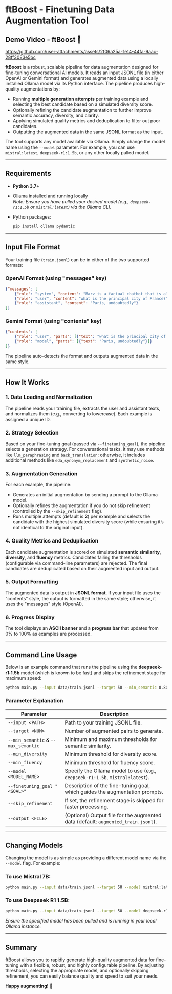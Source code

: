 # ftBoost - Finetuning Data Augmentation Tool

## Demo Video - ftBoost 🎥

https://github.com/user-attachments/assets/2f06a25a-1e14-44fa-9aac-28ff3083e5bc


**ftBoost** is a robust, scalable pipeline for data augmentation designed for fine-tuning conversational AI models. It reads an input JSONL file (in either OpenAI or Gemini format) and generates augmented data using a locally installed Ollama model via its Python interface. The pipeline produces high-quality augmentations by:

- Running **multiple generation attempts** per training example and selecting the best candidate based on a simulated diversity score.
- Optionally refining the candidate augmentation to further improve semantic accuracy, diversity, and clarity.
- Applying simulated quality metrics and deduplication to filter out poor candidates.
- Outputting the augmented data in the same JSONL format as the input.

The tool supports any model available via Ollama. Simply change the model name using the `--model` parameter. For example, you can use `mistral:latest`, `deepseek-r1:1.5b`, or any other locally pulled model.

---

## Requirements

- **Python 3.7+**
- [Ollama](https://ollama.ai) installed and running locally  
  _Note: Ensure you have pulled your desired model (e.g., `deepseek-r1:1.5b` or `mistral:latest`) via the Ollama CLI._

- Python packages:  
  ```bash
  pip install ollama pydantic
  ```

---

## Input File Format

Your training file (`train.jsonl`) can be in either of the two supported formats:

### OpenAI Format (using "messages" key)
```json
{"messages": [
    {"role": "system", "content": "Marv is a factual chatbot that is also sarcastic."},
    {"role": "user", "content": "what is the principal city of France?"},
    {"role": "assistant", "content": "Paris, undoubtedly"}
]}
```

### Gemini Format (using "contents" key)
```json
{"contents": [
    {"role": "user", "parts": [{"text": "what is the principal city of France?"}]},
    {"role": "model", "parts": [{"text": "Paris, undoubtedly"}]}
]}
```

The pipeline auto-detects the format and outputs augmented data in the same style.

---

## How It Works

### 1. Data Loading and Normalization
The pipeline reads your training file, extracts the user and assistant texts, and normalizes them (e.g., converting to lowercase). Each example is assigned a unique ID.

### 2. Strategy Selection
Based on your fine-tuning goal (passed via `--finetuning_goal`), the pipeline selects a generation strategy. For conversational tasks, it may use methods like `llm_paraphrasing` and `back_translation`; otherwise, it includes additional methods like `eda_synonym_replacement` and `synthetic_noise`.

### 3. Augmentation Generation
For each example, the pipeline:
- Generates an initial augmentation by sending a prompt to the Ollama model.
- Optionally refines the augmentation if you do not skip refinement (controlled by the `--skip_refinement` flag).
- Runs multiple attempts (default is **2**) per example and selects the candidate with the highest simulated diversity score (while ensuring it’s not identical to the original input).

### 4. Quality Metrics and Deduplication
Each candidate augmentation is scored on simulated **semantic similarity**, **diversity**, and **fluency** metrics. Candidates failing the thresholds (configurable via command-line parameters) are rejected. The final candidates are deduplicated based on their augmented input and output.

### 5. Output Formatting
The augmented data is output in **JSONL format**. If your input file uses the "contents" style, the output is formatted in the same style; otherwise, it uses the "messages" style (OpenAI).

### 6. Progress Display
The tool displays an **ASCII banner** and a **progress bar** that updates from 0% to 100% as examples are processed.

---

## Command Line Usage

Below is an example command that runs the pipeline using the **deepseek-r1:1.5b** model (which is known to be fast) and skips the refinement stage for maximum speed:

```bash
python main.py --input data/train.jsonl --target 50 --min_semantic 0.80 --max_semantic 0.95 --min_diversity 0.70 --min_fluency 0.80 --model deepseek-r1:1.5b --finetuning_goal "Improve conversational clarity and capture subtle nuances" --skip_refinement
```

### Parameter Explanation

| Parameter | Description |
|-----------|-------------|
| `--input <PATH>` | Path to your training JSONL file. |
| `--target <NUM>` | Number of augmented pairs to generate. |
| `--min_semantic` & `--max_semantic` | Minimum and maximum thresholds for semantic similarity. |
| `--min_diversity` | Minimum threshold for diversity score. |
| `--min_fluency` | Minimum threshold for fluency score. |
| `--model <MODEL_NAME>` | Specify the Ollama model to use (e.g., `deepseek-r1:1.5b`, `mistral:latest`). |
| `--finetuning_goal "<GOAL>"` | Description of the fine-tuning goal, which guides the augmentation prompts. |
| `--skip_refinement` | If set, the refinement stage is skipped for faster processing. |
| `--output <FILE>` | (Optional) Output file for the augmented data (default: `augmented_train.jsonl`). |

---

## Changing Models

Changing the model is as simple as providing a different model name via the `--model` flag. For example:

### To use Mistral 7B:
```bash
python main.py --input data/train.jsonl --target 50 --model mistral:latest --finetuning_goal "Improve conversational clarity and capture subtle nuances"
```

### To use Deepseek R1 1.5B:
```bash
python main.py --input data/train.jsonl --target 50 --model deepseek-r1:1.5b --finetuning_goal "Improve conversational clarity and capture subtle nuances"
```

_Ensure the specified model has been pulled and is running in your local Ollama instance._

---

## Summary

ftBoost allows you to rapidly generate high-quality augmented data for fine-tuning with a flexible, robust, and highly configurable pipeline. By adjusting thresholds, selecting the appropriate model, and optionally skipping refinement, you can easily balance quality and speed to suit your needs.

**Happy augmenting!** 🎯